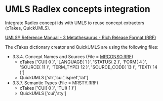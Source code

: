# UMLS Radlex concepts integration

Integrate Radlex concept ids with UMLS to reuse concept extractors (cTakes, QuickUMLS).

[UMLS® Reference Manual - 3 Metathesaurus - Rich Release Format (RRF)](https://www.ncbi.nlm.nih.gov/books/NBK9685/)

The cTakes dictionary creator and QuickUMLS are using the following files:
- 3.3.4. Concept Names and Sources (File = [MRCONSO.RRF](https://www.ncbi.nlm.nih.gov/books/NBK9685/table/ch03.T.concept_names_and_sources_file_mr/?report=objectonly))
    - cTakes ['CUI( 0 )', 'LANGUAGE( 1 )', 'STATUS( 2 )', 'FORM( 4 )', 'SOURCE( 11 )', 'TERM_TYPE( 12 )', 'SOURCE_CODE( 13 )', 'TEXT( 14 )']
    - QuickUMLS ['str','cui','ispref','lat']  
- 3.3.7. Semantic Types (File = MRSTY.RRF)
    - cTakes ['CUI( 0 )', 'TUI( 1 )']
    - QuickUMLS ['cui','sty']